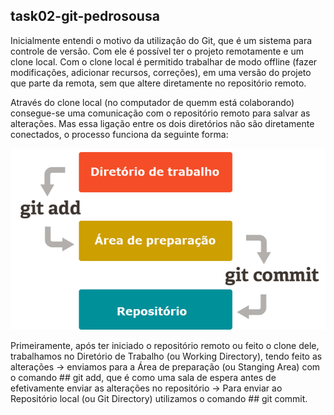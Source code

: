 ## task02-git-pedrosousa

Inicialmente entendi o motivo da utilização do Git, que é um sistema para controle de versão. Com ele é possível ter o projeto remotamente e um clone local. Com o clone local é permitido trabalhar de modo offline (fazer modificações, adicionar recursos, correções), em uma versão do projeto que parte da remota, sem que altere diretamente no repositório remoto.

Através do clone local (no computador de quemm está colaborando) consegue-se uma comunicação com o repositório remoto para salvar as alterações. Mas essa ligação entre os dois diretórios não são diretamente conectados, o processo funciona da seguinte forma: 

<img src="imagens-README/img01.png">

Primeiramente, após ter iniciado o repositório remoto ou feito o clone dele, trabalhamos no Diretório de Trabalho (ou Working Directory), tendo feito as alterações -> enviamos para a Área de preparação (ou Stanging Area) com o comando ## git add, que é como uma sala de espera antes de efetivamente enviar as alterações no repositório -> Para enviar ao Repositório local (ou Git Directory) utilizamos o comando ## git commit.

